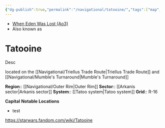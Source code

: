 ```yaml
---
{"dg-publish":true,"permalink":"/navigational/tatooine/","tags":["map","planet","outerrim","starkiller","arkanis","mumbles","triellus","unfinished"]}
---
```


- [When Eden Was Lost (Ao3)](https://archiveofourown.org/works/19334440/chapters/45992584)
- Also known as 
# Tatooine
Desc

located on the [[Navigational/Triellus Trade Route\|Triellus Trade Route]] and [[Navigational/Mumble's Turnaround\|Mumble's Turnaround]]

**Region**::  [[Navigational/Outer Rim\|Outer Rim]]
**Sector**::  [[Arkanis sector\|Arkanis sector]]
**System**::  [[Tatoo system\|Tatoo system]]
**Grid**::  R-16

**Capital**
**Notable Locations**
- test

https://starwars.fandom.com/wiki/Tatooine
